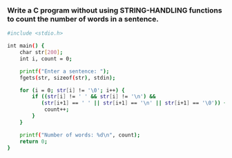 ###  Write a C program without using STRING-HANDLING functions to count the number of words in a sentence.

```bash
#include <stdio.h>

int main() {
    char str[200];
    int i, count = 0;

    printf("Enter a sentence: ");
    fgets(str, sizeof(str), stdin);

    for (i = 0; str[i] != '\0'; i++) {
        if ((str[i] != ' ' && str[i] != '\n') && 
           (str[i+1] == ' ' || str[i+1] == '\n' || str[i+1] == '\0')) {
            count++;
        }
    }

    printf("Number of words: %d\n", count);
    return 0;
}
```

